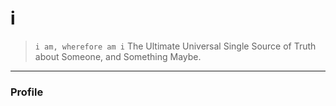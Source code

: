 # i

> `i am, wherefore am i` The Ultimate Universal Single Source of Truth about Someone, and Something Maybe.

---

### Profile
